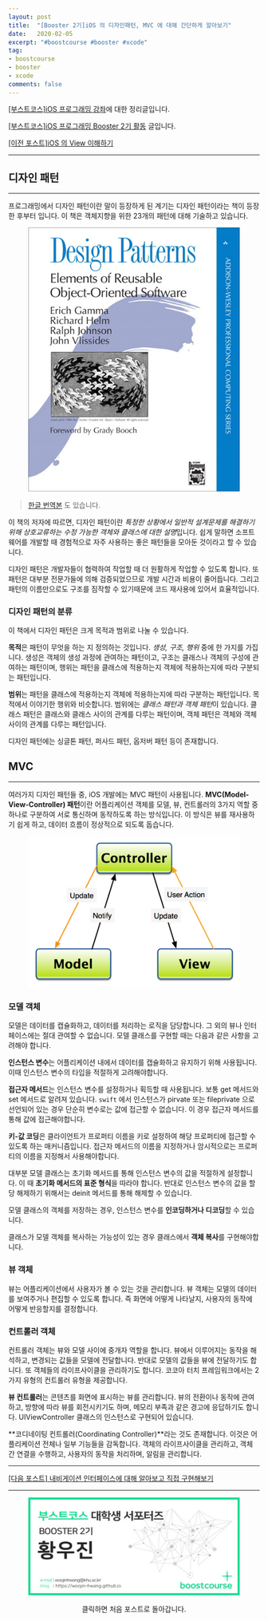 ```yaml
---
layout: post
title:  "[Booster 2기]iOS 의 디자인패턴, MVC 에 대해 간단하게 알아보기"
date:   2020-02-05
excerpt: "#boostcourse #booster #xcode"
tag:
- boostcourse
- booster
- xcode
comments: false
---
```


[[부스트코스]iOS 프로그래밍 강좌](https://www.edwith.org/boostcourse-ios/)에 대한 정리글입니다.

[[부스트코스]iOS 프로그래밍 Booster 2기 활동](https://woojin-hwang.github.io/boostcourse-ios/) 글입니다.

[[이전 포스트]iOS 의 View 이해하기](https://woojin-hwang.github.io/xcode-view/)

---

## 디자인 패턴

---

프로그래밍에서 디자인 패턴이란 말이 등장하게 된 계기는 디자인 패턴이라는 책이 등장한 후부터 입니다. 이 책은 객체지향을 위한 23개의 패턴에 대해 기술하고 있습니다.

<figure>
  <a href="https://raw.githubusercontent.com/woojin-hwang/woojin-hwang.github.io/master/_posts/img/ios-view/design_pattern.png"><img src="https://raw.githubusercontent.com/woojin-hwang/woojin-hwang.github.io/master/_posts/img/ios-view/design_pattern.png"></a>
</figure>

> [한글 번역본](http://www.yes24.com/Product/Goods/17525598) 도 있습니다.

이 책의 저자에 따르면, 디자인 패턴이란 *특정한 상황에서 일반적 설계문제를 해결하기 위해 상호교류하는 수정 가능한 객체와 클래스에 대한 설명*입니다. 쉽게 말하면 소프트웨어를 개발할 때 경험적으로 자주 사용하는 좋은 패턴들을 모아둔 것이라고 할 수 있습니다.

디자인 패턴은 개발자들이 협력하여 작업할 때 더 원활하게 작업할 수 있도록 합니다. 또 패턴은 대부분 전문가들에 의해 검증되었으므로 개발 시간과 비용이 줄어듭니다. 그리고 패턴의 이름만으로도 구조를 짐작할 수 있기때문에 코드 재사용에 있어서 효율적입니다.

### 디자인 패턴의 분류

이 책에서 디자인 패턴은 크게 목적과 범위로 나눌 수 있습니다.

**목적**은 패턴이 무엇을 하는 지 정의하는 것입니다. *생성, 구조, 행위* 중에 한 가지를 가집니다. 생성은 객체의 생성 과정에 관여하는 패턴이고, 구조는 클래스나 객체의 구성에 관여하는 패턴이며, 행위는 패턴을 클래스에 적용하는지 객체에 적용하는지에 따라 구분되는 패턴입니다.

**범위**는 패턴을 클래스에 적용하는지 객체에 적용하는지에 따라 구분하는 패턴입니다. 목적에서 이야기한 행위와 비슷합니다. 범위에는 *클래스 패턴과 객체 패턴*이 있습니다. 클래스 패턴은 클래스와 클래스 사이의 관계를 다루는 패턴이며, 객체 패턴은 객체와 객체 사이의 관계를 다루는 패턴입니다.

디자인 패턴에는 싱글톤 패턴, 퍼사드 패턴, 옵저버 패턴 등이 존재합니다.

## MVC

---

여러가지 디자인 패턴들 중, iOS 개발에는 MVC 패턴이 사용됩니다. **MVC(Model-View-Controller) 패턴**이란 어플리케이션 객체를 모델, 뷰, 컨트롤러의 3가지 역할 중 하나로 구분하여 서로 통신하며 동작하도록 하는 방식입니다. 이 방식은 뷰를 재사용하기 쉽게 하고, 데이터 흐름이 정상적으로 되도록 돕습니다.

<figure>
  <a href="https://raw.githubusercontent.com/woojin-hwang/woojin-hwang.github.io/master/_posts/img/ios-view/mvc.png"><img src="https://raw.githubusercontent.com/woojin-hwang/woojin-hwang.github.io/master/_posts/img/ios-view/mvc.png"></a>
</figure>

### 모델 객체

모델은 데이터를 캡슐화하고, 데이터를 처리하는 로직을 담당합니다. 그 외의 뷰나 인터페이스에는 절대 관여할 수 없습니다. 모델 클래스를 구현할 때는 다음과 같은 사항을 고려해야 합니다.

**인스턴스 변수**는 어플리케이션 내에서 데이터를 캡슐화하고 유지하기 위해 사용됩니다. 이때 인스턴스 변수의 타입을 적절하게 고려해야합니다.

**접근자 메서드**는 인스턴스 변수를 설정하거나 획득할 때 사용됩니다. 보통 get 메서드와 set 메서드로 알려져 있습니다. `swift` 에서 인스턴스가 pirvate 또는 fileprivate 으로 선언되어 있는 경우 단순히 변수로는 값에 접근할 수 없습니다. 이 경우 접근자 메서드를 통해 값에 접근해야합니다.

**키-값 코딩**은 클라이언트가 프로퍼티 이름을 키로 설정하여 해당 프로퍼티에 접근할 수 있도록 하는 매커니즘입니다. 접근자 메서드의 이름을 지정하거나 암시적으로는 프로퍼티의 이름을 지정해서 사용해야합니다.

대부분 모델 클래스는 초기화 메서드를 통해 인스턴스 변수의 값을 적절하게 설정합니다. 이 때 **초기화 메서드의 표준 형식**을 따라야 합니다. 반대로 인스턴스 변수의 값을 할당 해제하기 위해서는 deinit 메서드를 통해 해제할 수 있습니다.

모델 클래스의 객체를 저장하는 경우, 인스턴스 변수를 **인코딩하거나 디코딩**할 수 있습니다.

클래스가 모델 객체를 복사하는 가능성이 있는 경우 클래스에서 **객체 복사**를 구현해야합니다.

### 뷰 객체

뷰는 어플리케이션에서 사용자가 볼 수 있는 것을 관리합니다. 뷰 객체는 모델의 데이터를 보여주거나 편집할 수 있도록 합니다. 즉 화면에 어떻게 나타날지, 사용자의 동작에 어떻게 반응할지를 결정합니다.

### 컨트롤러 객체

컨트롤러 객체는 뷰와 모델 사이에 중개자 역할을 합니다. 뷰에서 이루어지는 동작을 해석하고, 변경되는 값들을 모델에 전달합니다. 반대로 모델의 값들을 뷰에 전달하기도 합니다. 또 객체들의 라이프사이클을 관리하기도 합니다. 코코아 터치 프레임워크에서는 2가지 유형의 컨트롤러 유형을 제공합니다.

**뷰 컨트롤러**는 콘텐츠를 화면에 표시하는 뷰를 관리합니다. 뷰의 전환이나 동작에 관여하고, 방향에 따라 뷰를 회전시키기도 하며, 메모리 부족과 같은 경고에 응답하기도 합니다. UIViewController 클래스의 인스턴스로 구현되어 있습니다. 

**코디네이팅 컨트롤러(Coordinating Controller)**라는 것도 존재합니다. 이것은 어플리케이션 전체나 일부 기능들을 감독합니다. 객체의 라이프사이클을 관리하고, 객체 간 연결을 수행하고, 사용자의 동작을 처리하며, 알림을 관리합니다.

---

[[다음 포스트] 내비게이션 인터페이스에 대해 알아보고 직접 구현해보기](https://woojin-hwang.github.io/navigation-interface)

---

<figure>
  <a href="https://woojin-hwang.github.io/boostcourse-ios/"><img src="https://raw.githubusercontent.com/woojin-hwang/woojin-hwang.github.io/master/_posts/img/boostcourse/tag.jpg"></a>
</figure>
<center>클릭하면 처음 포스트로 돌아갑니다.</center>